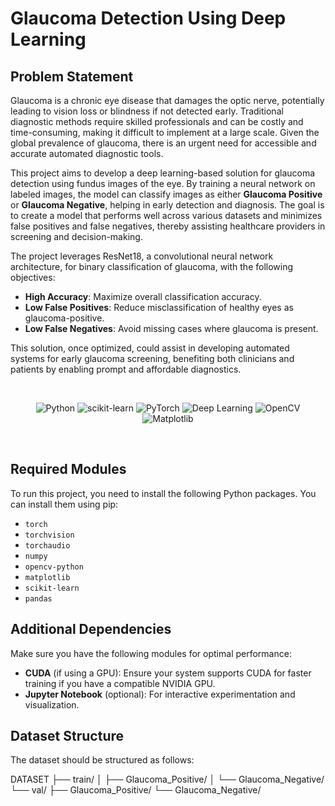 # Glaucoma Detection Using Deep Learning

## Problem Statement
Glaucoma is a chronic eye disease that damages the optic nerve, potentially leading to vision loss or blindness if not detected early. Traditional diagnostic methods require skilled professionals and can be costly and time-consuming, making it difficult to implement at a large scale. Given the global prevalence of glaucoma, there is an urgent need for accessible and accurate automated diagnostic tools.

This project aims to develop a deep learning-based solution for glaucoma detection using fundus images of the eye. By training a neural network on labeled images, the model can classify images as either **Glaucoma Positive** or **Glaucoma Negative**, helping in early detection and diagnosis. The goal is to create a model that performs well across various datasets and minimizes false positives and false negatives, thereby assisting healthcare providers in screening and decision-making.

The project leverages ResNet18, a convolutional neural network architecture, for binary classification of glaucoma, with the following objectives:
- **High Accuracy**: Maximize overall classification accuracy.
- **Low False Positives**: Reduce misclassification of healthy eyes as glaucoma-positive.
- **Low False Negatives**: Avoid missing cases where glaucoma is present.

This solution, once optimized, could assist in developing automated systems for early glaucoma screening, benefiting both clinicians and patients by enabling prompt and affordable diagnostics.

<br>
<div align="center">

![Python](https://img.shields.io/badge/python-3670A0?style=for-the-badge&logo=python&logoColor=ffdd54)
![scikit-learn](https://img.shields.io/badge/scikit--learn-%23F7931E.svg?style=for-the-badge&logo=scikit-learn&logoColor=white)
![PyTorch](https://img.shields.io/badge/pytorch-EE4C2B?style=for-the-badge&logo=pytorch&logoColor=white)
![Deep Learning](https://img.shields.io/badge/deep%20learning-000000?style=for-the-badge&logo=ai&logoColor=white)
![OpenCV](https://img.shields.io/badge/OpenCV-5C3EE8?style=for-the-badge&logo=opencv&logoColor=white)
![Matplotlib](https://img.shields.io/badge/Matplotlib-003B57?style=for-the-badge&logo=matplotlib&logoColor=white)

</div>
<br>

## Required Modules

To run this project, you need to install the following Python packages. You can install them using pip:

- `torch`
- `torchvision`
- `torchaudio`
- `numpy`
- `opencv-python`
- `matplotlib`
- `scikit-learn`
- `pandas`

## Additional Dependencies

Make sure you have the following modules for optimal performance:

- **CUDA** (if using a GPU): Ensure your system supports CUDA for faster training if you have a compatible NVIDIA GPU.
- **Jupyter Notebook** (optional): For interactive experimentation and visualization.

## Dataset Structure
The dataset should be structured as follows:

DATASET
├── train/
│   ├── Glaucoma_Positive/
│   └── Glaucoma_Negative/
└── val/
    ├── Glaucoma_Positive/
    └── Glaucoma_Negative/



